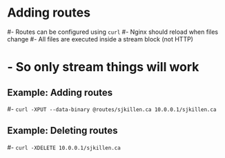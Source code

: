 # Adding routes
#- Routes can be configured using `curl`
#- Nginx should reload when files change
#- All files are executed inside a stream block (not HTTP)
#    - So only stream things will work
## Example: Adding routes
#- `curl -XPUT --data-binary @routes/sjkillen.ca 10.0.0.1/sjkillen.ca`
## Example: Deleting routes
#- `curl -XDELETE 10.0.0.1/sjkillen.ca`
